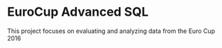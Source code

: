 # EuroCup Advanced SQL
 This project focuses on evaluating and analyzing data from the Euro Cup 2016
